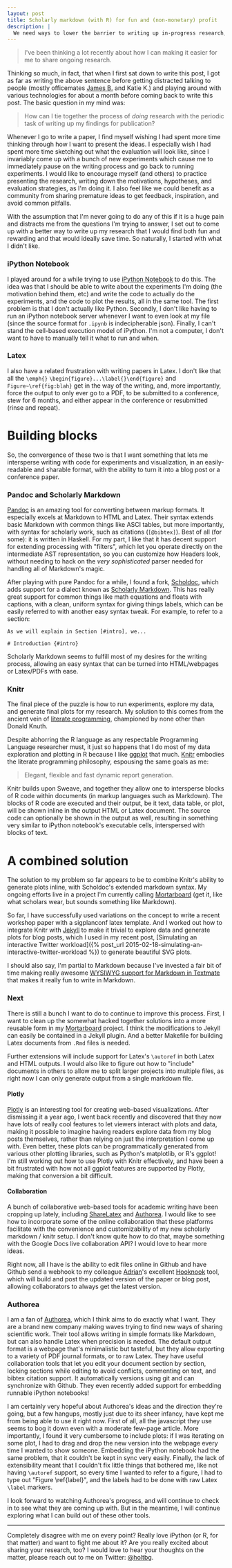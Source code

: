 ```yaml
---
layout: post
title: Scholarly markdown (with R) for fun and (non-monetary) profit
description: |
  We need ways to lower the barrier to writing up in-progress research, making it easier to explore data in the process of sharing your findings. I've pulled together some tools that use Markdown for writing and generate plots inline to make it easy to generate both webpages and conference submissions.
---
```


> I've been thinking a lot recently about how I can making it easier for me to share ongoing research.

Thinking so much, in fact, that when I first sat down to write this post, I got as far as writing the above sentence before getting distracted talking to people (mostly officemates [James B.](http://homes.cs.washington.edu/~bornholt/) and Katie K.) and playing around with various technologies for about a month before coming back to write this post. The basic question in my mind was:

> How can I tie together the process of *doing* research with the periodic task of writing up my findings for publication?

Whenever I go to write a paper, I find myself wishing I had spent more time thinking through how I want to present the ideas. I especially wish I had spent more time sketching out what the evaluation will look like, since I invariably come up with a bunch of new experiments which cause me to immediately pause on the writing process and go back to running experiments. I would like to encourage myself (and others) to practice presenting the research, writing down the motivations, hypotheses, and evaluation strategies, as I'm doing it. I also feel like we could benefit as a community from sharing premature ideas to get feedback, inspiration, and avoid common pitfalls.

With the assumption that I'm never going to do any of this if it is a huge pain and distracts me from the questions I'm trying to answer, I set out to come up with a better way to write up my research that I would find both fun and rewarding and that would ideally save time. So naturally, I started with what I didn't like.

### iPython Notebook

I played around for a while trying to use [iPython Notebook](http://ipython.org/notebook.html) to do this. The idea was that I should be able to write about the experiments I'm doing (the motivation behind them, etc) and write the code to actually do the experiments, and the code to plot the results, all in the same tool. The first problem is that I don't actually like Python. Secondly, I don't like having to run an iPython notebook server whenever I want to even look at my file (since the source format for `.ipynb` is indecipherable json). Finally, I can't stand the cell-based execution model of iPython. I'm not a computer, I don't want to have to manually tell it what to run and when.

### Latex

I also have a related frustration with writing papers in Latex. I don't like that all the `\emph{}` `\begin{figure}...\label{}\end{figure}` and `Figure~\ref{fig:blah}` get in the way of the writing, and, more importantly, force the output to only ever go to a PDF, to be submitted to a conference, stew for 6 months, and either appear in the conference or resubmitted (rinse and repeat).

# Building blocks

So, the convergence of these two is that I want something that lets me intersperse writing with code for experiments and visualization, in an easily-readable and sharable format, with the ability to turn it into a blog post or a conference paper.

### Pandoc and Scholarly Markdown

[Pandoc](http://johnmacfarlane.net/pandoc/) is an amazing tool for converting between markup formats. It especially excels at Markdown to HTML and Latex. Their syntax extends basic Markdown with common things like ASCI tables, but more importantly, with syntax for scholarly work, such as citations (`[@bibtex]`). Best of all (for some): it is written in Haskell. For my part, I like that it has decent support for extending processing with "filters", which let you operate directly on the intermediate AST representation, so you can customize how Headers look, without needing to hack on the *very sophisticated* parser needed for handling all of Markdown's magic.

After playing with pure Pandoc for a while, I found a fork, [Scholdoc](http://scholdoc.scholarlymarkdown.com/), which adds support for a dialect known as [Scholarly Markdown](http://scholarlymarkdown.com/). This has really great support for common things like math equations and floats with captions, with a clean, uniform syntax for giving things labels, which can be easily referred to with another easy syntax tweak. For example, to refer to a section:

```
As we will explain in Section [#intro], we...

# Introduction {#intro}
```

Scholarly Markdown seems to fulfill most of my desires for the writing process, allowing an easy syntax that can be turned into HTML/webpages or Latex/PDFs with ease.

### Knitr

The final piece of the puzzle is how to run experiments, explore my data, and generate final plots for my research. My solution to this comes from the ancient vein of [literate programming](http://www.literateprogramming.com/), championed by none other than Donald Knuth.

Despite abhorring the R language as any respectable Programming Language researcher must, it just so happens that I do most of my data exploration and plotting in R because I like [ggplot](http://ggplot2.org/) that much. [Knitr](http://yihui.name/knitr/) embodies the literate programming philosophy, espousing the same goals as me:

> Elegant, flexible and fast dynamic report generation.

Knitr builds upon Sweave, and together they allow one to intersperse blocks of R code within documents (in markup languages such as Markdown). The blocks of R code are executed and their output, be it text, data table, or plot, will be shown inline in the output HTML or Latex document. The source code can optionally be shown in the output as well, resulting in something very similar to iPython notebook's executable cells, interspersed with blocks of text.

# A combined solution

The solution to my problem so far appears to be to combine Knitr's ability to generate plots inline, with Scholdoc's extended markdown syntax. My ongoing efforts live in a project I'm currently calling [Mortarboard](https://github.com/bholt/mortarboard) (get it, like what scholars wear, but sounds something like Markdown).

 So far, I have successfully used variations on the concept to write a recent workshop paper with a sigplanconf latex template. And I worked out how to integrate Knitr with [Jekyll](http://jekyllrb.com/) to make it trivial to explore data and generate plots for blog posts, which I used in my recent post, [Simulating an interactive Twitter workload]({% post_url 2015-02-18-simulating-an-interactive-twitter-workload %}) to generate beautiful SVG plots.

I should also say, I'm partial to Markdown because I've invested a fair bit of time making really awesome [WYSIWYG support for Markdown in Textmate](https://github.com/bholt/Github-Markdown.tmbundle) that makes it really fun to write in Markdown.

### Next

There is still a bunch I want to do to continue to improve this process. First, I want to clean up the somewhat hacked together solutions into a more reusable form in my [Mortarboard](https://github.com/bholt/mortarboard) project. I think the modifications to Jekyll can easily be contained in a Jekyll plugin. And a better Makefile for building Latex documents from `.Rmd` files is needed.

Further extensions will include support for Latex's `\autoref` in both Latex and HTML outputs. I would also like to figure out how to "include" documents in others to allow me to split larger projects into multiple files, as right now I can only generate output from a single markdown file.

#### Plotly
[Plotly](https://plot.ly/) is an interesting tool for creating web-based visualizations. After dismissing it a year ago, I went back recently and discovered that they now have lots of really cool features to let viewers interact with plots and data, making it possible to imagine having readers explore data from my blog posts themselves, rather than relying on just the interpretation I come up with. Even better, these plots can be programmatically generated from various other plotting libraries, such as Python's matplotlib, or R's ggplot! I'm still working out how to use Plotly with Knitr effectively, and have been a bit frustrated with how not all ggplot features are supported by Plotly, making that conversion a bit difficult.

#### Collaboration
A bunch of collaborative web-based tools for academic writing have been cropping up lately, including [ShareLatex](https://www.sharelatex.com/) and [Authorea](http://authorea.com). I would like to see how to incorporate some of the online collaboration that these platforms facilitate with the convenience and customizability of my new scholarly markdown / knitr setup.
I don't know quite how to do that, maybe something with the Google Docs live collaboration API? I would love to hear more ideas.

Right now, all I have is the ability to edit files online in Github and have Github send a webhook to my colleague [Adrian](http://homes.cs.washington.edu/~asampson/)'s excellent [Hooknook](http://github.com/sampsyo/hooknook) tool, which will build and post the updated version of the paper or blog post, allowing collaborators to always get the latest version.

### Authorea

I am a fan of [Authorea](http://authorea.com/), which I think aims to do exactly what I want. They are a brand new company making waves trying to find new ways of sharing scientific work. Their tool allows writing in simple formats like Markdown, but can also handle Latex when precision is needed. The default output format is a webpage that's minimalistic but tasteful, but they allow exporting to a variety of PDF journal formats, or to raw Latex. They have useful collaboration tools that let you edit your document section by section, locking sections while editing to avoid conflicts, commenting on text, and bibtex citation support. It automatically versions using git and can synchronize with Github. They even recently added support for embedding runnable iPython notebooks!

I am certainly very hopeful about Authorea's ideas and the direction they're going, but a few hangups, mostly just due to its sheer infancy, have kept me from being able to use it right now. First of all, all the javascript they use seems to bog it down even with a moderate few-page article. More importantly, I found it very cumbersome to include plots: if I was iterating on some plot, I had to drag and drop the new version into the webpage every time I wanted to show someone. Embedding the iPython notebook had the same problem, that it couldn't be kept in sync very easily. Finally, the lack of extensibility meant that I couldn't fix little things that bothered me, like not having `\autoref` support, so every time I wanted to refer to a figure, I had to type out "Figure \ref{label}", and the labels had to be done with raw Latex `\label` markers.

I look forward to watching Authorea's progress, and will continue to check in to see what they are coming up with. But in the meantime, I will continue exploring what I can build out of these other tools.

---
Completely disagree with me on every point? Really love iPython (or R, for that matter) and want to fight me about it? Are you really excited about sharing your research, too? I would love to hear your thoughts on the matter, please reach out to me on Twitter: [@holtbg](http://twitter.com/holtbg).
